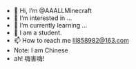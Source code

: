 - 👋 Hi, I’m @AAALLMinecraft
- 👀 I’m interested in ...
- 🌱 I’m currently learning ...
- 💞️ I am a student.
- 📫 How to reach me lll858982@163.com
-    Note: I am Chinese
-    ah! 嗨害嗨!
<!---
AAALLMinecraft/AAALLMinecraft is a ✨ special ✨ repository because its `README.md` (this file) appears on your GitHub profile.
You can click the Preview link to take a look at your changes.
--->
